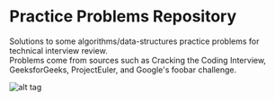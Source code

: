 # Practice Problems Repository
Solutions to some algorithms/data-structures practice problems for technical interview review.  
Problems come from sources such as Cracking the Coding Interview, GeeksforGeeks, ProjectEuler, and Google's foobar challenge.

![alt tag](http://i.imgur.com/EmFSVYw.jpg)